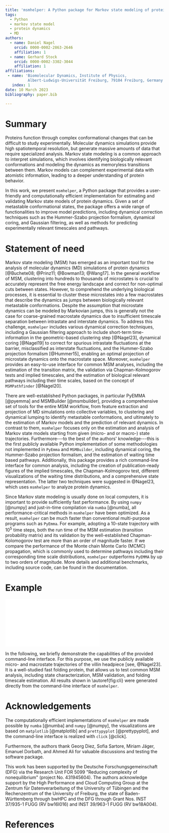 ```yaml
---
title: 'msmhelper: A Python package for Markov state modeling of protein dynamics'
tags:
  - Python
  - markov state model
  - protein dynamics
  - MD
authors:
  - name: Daniel Nagel
    orcid: 0000-0002-2863-2646
    affiliation: 1
  - name: Gerhard Stock
    orcid: 0000-0002-3302-3044
    affiliation: 1
affiliations:
 - name: 'Biomolecular Dynamics, Institute of Physics,
          Albert-Ludwigs-Universität Freiburg, 79104 Freiburg, Germany'
   index: 1
date: 10 March 2023
bibliography: paper.bib

---
```


# Summary
Proteins function through complex conformational changes that can be difficult
to study experimentally. Molecular dynamics simulations provide high
spatiotemporal resolution, but generate massive amounts of data that require
specialized analysis. Markov state modeling is a common approach to interpret
simulations, which involves identifying biologically relevant conformations and
modeling the dynamics as memoryless transitions between them. Markov models can
complement experimental data with atomistic information, leading to a deeper
understanding of protein behavior.

In this work, we present `msmhelper`, a Python package that provides a
user-friendly and computationally efficient implementation for estimating and
validating Markov state models of protein dynamics. Given a set of metastable
conformational states, the package offers a wide range of functionalities to
improve model predictions, including dynamical correction techniques such as
the Hummer-Szabo projection formalism, dynamical coring, and Gaussian
filtering, as well as methods for predicting experimentally relevant timescales
and pathways.

# Statement of need
Markov state modeling (MSM) has emerged as an important tool for the analysis
of molecular dynamics (MD) simulations of protein dynamics [@Buchete08;
@Prinz11; @Bowman13; @Wang17]. In the general workflow of MSM, clustering into
hundreds to thousands of microstates is crucial to accurately represent the
free energy landscape and correct for non-optimal cuts between states. However,
to comprehend the underlying biological processes, it is essential to cluster
these microstates into a few macrostates that describe the dynamics as jumps
between biologically relevant metastable conformations. Despite the assumption
that microstate dynamics can be modeled by Markovian jumps, this is generally
not the case for coarse-grained macrostate dynamics due to insufficient
timescale separation between intrastate and interstate dynamics.
To address this challenge, `msmhelper` includes various dynamical correction
techniques, including a Gaussian filtering approach to include short-term
time-information in the geometric-based clustering step [@Nagel23], dynamical
coring [@Nagel19] to correct for spurious intrastate fluctuations at the
barrier, misclassified as interstate fluctuations, and the Hummer-Szabo
projection formalism [@Hummer15], enabling an optimal projection of microstate
dynamics onto the macrostate space.
Moreover, `msmhelper` provides an easy-to-use interface for common MSM
analyses, including the estimation of the transition matrix, the validation via
Chapman-Kolmogorov tests and implied timescales, and the estimation of
biological relevant pathways including their time scales, based on the concept
of `MSMPathfinder` [@Nagel20].

There are well-established Python packages, in particular PyEMMA [@pyemma] and
MSMBuilder [@msmbuilder], providing a comprehensive set of tools for the entire
MSM workflow, from feature extraction and projection of MD simulations onto
collective variables, to clustering and dynamical lumping to identify
metastable conformations, and ultimately to the estimation of Markov models and
the prediction of relevant dynamics. In contrast to them, `msmhelper` focuses
only on the estimation and analysis of Markov state models starting from
given (micro- and or macro-) state trajectories. 
Furthermore---to the best of the authors' knowledge---this is the first
publicly available Python implementation of some methodologies not implemented
in `PyEmma` and `MSMBuilder`, including dynamical coring, the Hummer-Szabo
projection formalism, and the estimation of waiting time based pathways.
Additionally, this package provides a rich command-line interface for common
analysis, including the creation of publication-ready figures of the implied
timescales, the Chapman-Kolmogorov test, different visualizations of the
waiting time distributions, and a comprehensive state representation. The
latter two techniques were suggested in @Nagel23, which uses `msmhelper` to
analyze protein dynamics.

Since Markov state modeling is usually done on local computers, it is important
to provide sufficiently fast performance. By using `numpy` [@numpy] and
just-in-time compilation via `numba` [@numba], all performance-critical methods
in `msmhelper` have been optimized. As a result, `msmhelper` can be much faster
than conventional multi-purpose programs such as `PyEmma`.
For example, adopting a 10-state trajectory with $10^5$ time steps, both the
run time of the MSM estimation (transition probability matrix) and its
validation by the well-established Chapman-Kolomogorov test are more than an
order of magnitude faster. If we compare the performance of the Monte chain
Monte Carlo (MCMC) propagation, which is commonly used to determine pathways
including their corresponding time scale distributions, `msmhelper` outperforms
`PyEMMA` by up to two orders of magnitude. More details and additional
benchmarks, including source code, can be found in the documentation.

# Example
![MSM of villin headpiece, data taken from @Nagel23. (top left) Compact
structural representation of the states, called contact representation, (top
center) implied timescales to validate the Markovianity of the model, (top
right) Chapman-Kolmogorov test for models based on different lag times compared
to the MD simulation, (bottom left) waiting time distribution of the folding
time for varying lag times compared, and (bottom center) detailed comparison of
folding time distributions to the MD simulation.\label{fig:cli}](figure.pdf)

In the following, we briefly demonstrate the capabilities of the provided
command-line interface. For this purpose, we use the publicly available micro-
and macrostate trajectories of the villin headpiece [see, @Nagel23]. It is
a well-studied fast folding protein, that allows us to test common MSM
analysis, including state characterization, MSM validation, and folding
timescale estimation. All results shown in \autoref{fig:cli} were generated
directly from the command-line interface of `msmhelper`.

# Acknowledgements
The computationally efficient implementations of `msmhelper` are made possible
by `numba` [@numba] and `numpy` [@numpy], the visualizations are based on 
`matplotlib` [@matplotlib] and `prettypyplot` [@prettypyplot], and the
command-line interface is realized with `click` [@click].

Furthermore, the authors thank Georg Diez, Sofia Sartore, Miriam Jäger, Emanuel
Dorbath, and Ahmed Ali for valuable discussions and testing the software
package.

This work has been supported by the Deutsche Forschungsgemeinschaft (DFG) via
the Research Unit FOR 5099 "Reducing complexity of nonequilibrium" (project No.
431945604). The authors acknowledge support by the High Performance and Cloud
Computing Group at the Zentrum für Datenverarbeitung of the University of
Tübingen and the Rechenzentrum of the University of Freiburg, the state of
Baden-Württemberg through bwHPC and the DFG through Grant Nos. INST 37/935-1
FUGG (RV bw16I016) and INST 39/963-1 FUGG (RV bw18A004).

# References
